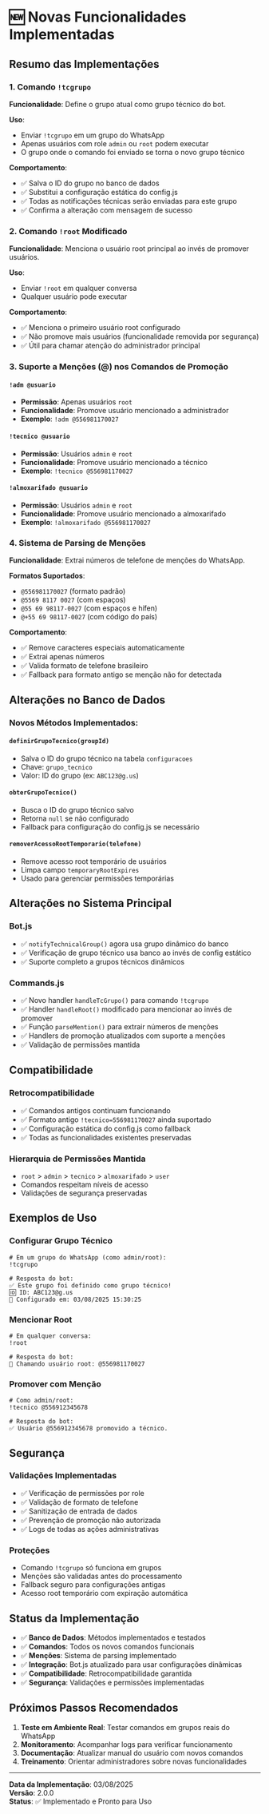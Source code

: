 # 🆕 Novas Funcionalidades Implementadas

## Resumo das Implementações

### 1. Comando `!tcgrupo`
**Funcionalidade**: Define o grupo atual como grupo técnico do bot.

**Uso**: 
- Enviar `!tcgrupo` em um grupo do WhatsApp
- Apenas usuários com role `admin` ou `root` podem executar
- O grupo onde o comando foi enviado se torna o novo grupo técnico

**Comportamento**:
- ✅ Salva o ID do grupo no banco de dados
- ✅ Substitui a configuração estática do config.js
- ✅ Todas as notificações técnicas serão enviadas para este grupo
- ✅ Confirma a alteração com mensagem de sucesso

### 2. Comando `!root` Modificado
**Funcionalidade**: Menciona o usuário root principal ao invés de promover usuários.

**Uso**: 
- Enviar `!root` em qualquer conversa
- Qualquer usuário pode executar

**Comportamento**:
- ✅ Menciona o primeiro usuário root configurado
- ✅ Não promove mais usuários (funcionalidade removida por segurança)
- ✅ Útil para chamar atenção do administrador principal

### 3. Suporte a Menções (@) nos Comandos de Promoção

#### `!adm @usuario`
- **Permissão**: Apenas usuários `root`
- **Funcionalidade**: Promove usuário mencionado a administrador
- **Exemplo**: `!adm @556981170027`

#### `!tecnico @usuario`
- **Permissão**: Usuários `admin` e `root`
- **Funcionalidade**: Promove usuário mencionado a técnico
- **Exemplo**: `!tecnico @556981170027`

#### `!almoxarifado @usuario`
- **Permissão**: Usuários `admin` e `root`
- **Funcionalidade**: Promove usuário mencionado a almoxarifado
- **Exemplo**: `!almoxarifado @556981170027`

### 4. Sistema de Parsing de Menções
**Funcionalidade**: Extrai números de telefone de menções do WhatsApp.

**Formatos Suportados**:
- `@556981170027` (formato padrão)
- `@5569 8117 0027` (com espaços)
- `@55 69 98117-0027` (com espaços e hífen)
- `@+55 69 98117-0027` (com código do país)

**Comportamento**:
- ✅ Remove caracteres especiais automaticamente
- ✅ Extrai apenas números
- ✅ Valida formato de telefone brasileiro
- ✅ Fallback para formato antigo se menção não for detectada

## Alterações no Banco de Dados

### Novos Métodos Implementados:

#### `definirGrupoTecnico(groupId)`
- Salva o ID do grupo técnico na tabela `configuracoes`
- Chave: `grupo_tecnico`
- Valor: ID do grupo (ex: `ABC123@g.us`)

#### `obterGrupoTecnico()`
- Busca o ID do grupo técnico salvo
- Retorna `null` se não configurado
- Fallback para configuração do config.js se necessário

#### `removerAcessoRootTemporario(telefone)`
- Remove acesso root temporário de usuários
- Limpa campo `temporaryRootExpires`
- Usado para gerenciar permissões temporárias

## Alterações no Sistema Principal

### Bot.js
- ✅ `notifyTechnicalGroup()` agora usa grupo dinâmico do banco
- ✅ Verificação de grupo técnico usa banco ao invés de config estático
- ✅ Suporte completo a grupos técnicos dinâmicos

### Commands.js
- ✅ Novo handler `handleTcGrupo()` para comando `!tcgrupo`
- ✅ Handler `handleRoot()` modificado para mencionar ao invés de promover
- ✅ Função `parseMention()` para extrair números de menções
- ✅ Handlers de promoção atualizados com suporte a menções
- ✅ Validação de permissões mantida

## Compatibilidade

### Retrocompatibilidade
- ✅ Comandos antigos continuam funcionando
- ✅ Formato antigo `!tecnico=556981170027` ainda suportado
- ✅ Configuração estática do config.js como fallback
- ✅ Todas as funcionalidades existentes preservadas

### Hierarquia de Permissões Mantida
- `root` > `admin` > `tecnico` > `almoxarifado` > `user`
- Comandos respeitam níveis de acesso
- Validações de segurança preservadas

## Exemplos de Uso

### Configurar Grupo Técnico
```
# Em um grupo do WhatsApp (como admin/root):
!tcgrupo

# Resposta do bot:
✅ Este grupo foi definido como grupo técnico!
🆔 ID: ABC123@g.us
📅 Configurado em: 03/08/2025 15:30:25
```

### Mencionar Root
```
# Em qualquer conversa:
!root

# Resposta do bot:
👑 Chamando usuário root: @556981170027
```

### Promover com Menção
```
# Como admin/root:
!tecnico @556912345678

# Resposta do bot:
✅ Usuário @556912345678 promovido a técnico.
```

## Segurança

### Validações Implementadas
- ✅ Verificação de permissões por role
- ✅ Validação de formato de telefone
- ✅ Sanitização de entrada de dados
- ✅ Prevenção de promoção não autorizada
- ✅ Logs de todas as ações administrativas

### Proteções
- Comando `!tcgrupo` só funciona em grupos
- Menções são validadas antes do processamento
- Fallback seguro para configurações antigas
- Acesso root temporário com expiração automática

## Status da Implementação

- ✅ **Banco de Dados**: Métodos implementados e testados
- ✅ **Comandos**: Todos os novos comandos funcionais
- ✅ **Menções**: Sistema de parsing implementado
- ✅ **Integração**: Bot.js atualizado para usar configurações dinâmicas
- ✅ **Compatibilidade**: Retrocompatibilidade garantida
- ✅ **Segurança**: Validações e permissões implementadas

## Próximos Passos Recomendados

1. **Teste em Ambiente Real**: Testar comandos em grupos reais do WhatsApp
2. **Monitoramento**: Acompanhar logs para verificar funcionamento
3. **Documentação**: Atualizar manual do usuário com novos comandos
4. **Treinamento**: Orientar administradores sobre novas funcionalidades

---

**Data da Implementação**: 03/08/2025  
**Versão**: 2.0.0  
**Status**: ✅ Implementado e Pronto para Uso
